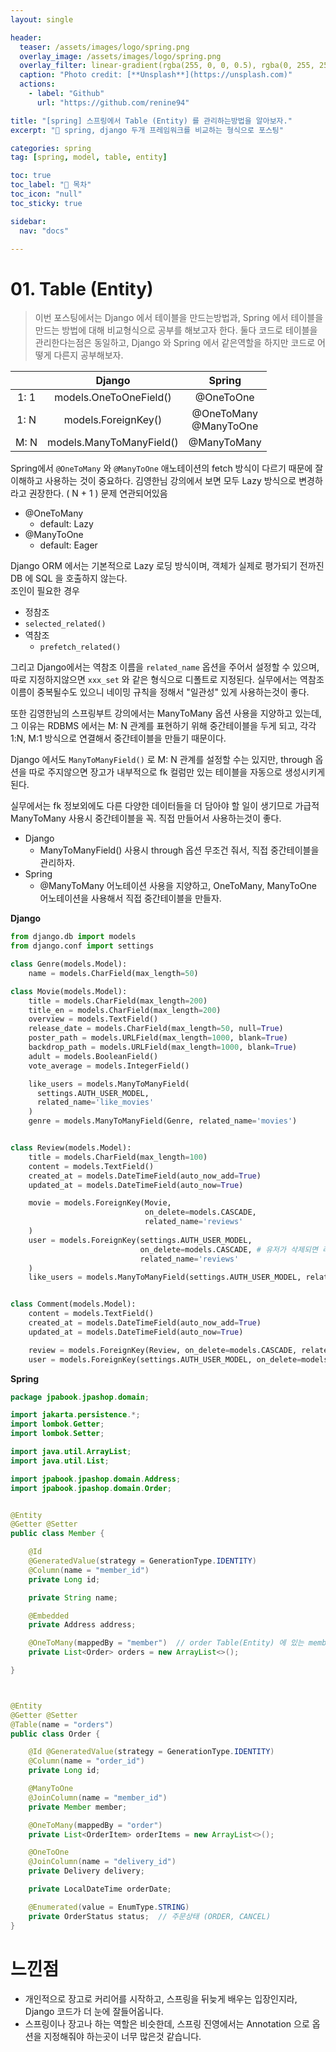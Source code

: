 ```yaml
---
layout: single

header:
  teaser: /assets/images/logo/spring.png
  overlay_image: /assets/images/logo/spring.png
  overlay_filter: linear-gradient(rgba(255, 0, 0, 0.5), rgba(0, 255, 255, 0.5))
  caption: "Photo credit: [**Unsplash**](https://unsplash.com)"
  actions:
    - label: "Github"
      url: "https://github.com/renine94"

title: "[spring] 스프링에서 Table (Entity) 를 관리하는방법을 알아보자."
excerpt: "🚀 spring, django 두개 프레임워크를 비교하는 형식으로 포스팅"

categories: spring
tag: [spring, model, table, entity]

toc: true
toc_label: "📕 목차"
toc_icon: "null"
toc_sticky: true

sidebar:
  nav: "docs"

---
```


# 01. Table (Entity)
> 이번 포스팅에서는 Django 에서 테이블을 만드는방법과, Spring 에서 테이블을 만드는 방법에 대해 비교형식으로 공부를 해보고자 한다.
> 둘다 코드로 테이블을 관리한다는점은 동일하고, Django 와 Spring 에서 같은역할을 하지만 코드로 어떻게 다른지 공부해보자.



|      |          Django          |           Spring           |
| :--: | :----------------------: | :------------------------: |
| 1: 1 |  models.OneToOneField()  |         @OneToOne          |
| 1: N |   models.ForeignKey()    | @OneToMany<br />@ManyToOne |
| M: N | models.ManyToManyField() |        @ManyToMany         |



Spring에서 `@OneToMany` 와 `@ManyToOne` 애노테이션의 fetch 방식이 다르기 때문에 잘 이해하고 사용하는 것이 중요하다. 김영한님 강의에서 보면 모두 Lazy 방식으로 변경하라고 권장한다. ( N + 1 ) 문제 연관되어있음 

- @OneToMany
  - default: Lazy
- @ManyToOne
  - default: Eager



Django ORM 에서는 기본적으로 Lazy 로딩 방식이며, 객체가 실제로 평가되기 전까진 DB 에 SQL 을 호출하지 않는다.<br>조인이 필요한 경우

-  정참조
  -  `selected_related()`
- 역참조
  - `prefetch_related()`

그리고 Django에서는 역참조 이름을 `related_name` 옵션을 주어서 설정할 수 있으며, 따로 지정하지않으면 `xxx_set` 와 같은 형식으로 디폴트로 지정된다. 실무에서는 역참조 이름이 중복될수도 있으니 네이밍 규칙을 정해서 "일관성" 있게 사용하는것이 좋다.



또한 김영한님의 스프링부트 강의에서는 ManyToMany 옵션 사용을 지양하고 있는데, 그 이유는 RDBMS 에서는 M: N 관계를 표현하기 위해 중간테이블을 두게 되고, 각각 1:N, M:1 방식으로 연결해서 중간테이블을 만들기 때문이다.

Django 에서도 `ManyToManyField()` 로 M: N 관계를 설정할 수는 있지만, through 옵션을 따로 주지않으면 장고가 내부적으로 fk 컬럼만 있는 테이블을 자동으로 생성시키게 된다.

실무에서는 fk 정보외에도 다른 다양한 데이터들을 더 담아야 할 일이 생기므로 가급적 ManyToMany 사용시 중간테이블을 꼭. 직접 만들어서 사용하는것이 좋다.

- Django
  - ManyToManyField() 사용시 through 옵션 무조건 줘서, 직접 중간테이블을 관리하자.
- Spring
  - @ManyToMany 어노테이션 사용을 지양하고, OneToMany, ManyToOne 어노테이션을 사용해서 직접 중간테이블을 만들자.







**Django**

```python
from django.db import models
from django.conf import settings

class Genre(models.Model):
    name = models.CharField(max_length=50)

class Movie(models.Model):
    title = models.CharField(max_length=200)
    title_en = models.CharField(max_length=200)
    overview = models.TextField()
    release_date = models.CharField(max_length=50, null=True)
    poster_path = models.URLField(max_length=1000, blank=True)
    backdrop_path = models.URLField(max_length=1000, blank=True)
    adult = models.BooleanField()
    vote_average = models.IntegerField()

    like_users = models.ManyToManyField(
      settings.AUTH_USER_MODEL,
      related_name='like_movies'
    )
    genre = models.ManyToManyField(Genre, related_name='movies')


class Review(models.Model):
    title = models.CharField(max_length=100)
    content = models.TextField()
    created_at = models.DateTimeField(auto_now_add=True)
    updated_at = models.DateTimeField(auto_now=True)

    movie = models.ForeignKey(Movie,
                              on_delete=models.CASCADE,
                              related_name='reviews'
    )
    user = models.ForeignKey(settings.AUTH_USER_MODEL,
                             on_delete=models.CASCADE, # 유저가 삭제되면 리뷰도 삭제됨.
                             related_name='reviews'
    )
    like_users = models.ManyToManyField(settings.AUTH_USER_MODEL, related_name='like_reviews') # related : 유저가 좋아요한 리뷰들


class Comment(models.Model):
    content = models.TextField()
    created_at = models.DateTimeField(auto_now_add=True)
    updated_at = models.DateTimeField(auto_now=True)

    review = models.ForeignKey(Review, on_delete=models.CASCADE, related_name='comments')
    user = models.ForeignKey(settings.AUTH_USER_MODEL, on_delete=models.CASCADE, related_name='comments')
```





**Spring**

```java
package jpabook.jpashop.domain;

import jakarta.persistence.*;
import lombok.Getter;
import lombok.Setter;

import java.util.ArrayList;
import java.util.List;

import jpabook.jpashop.domain.Address;
import jpabook.jpashop.domain.Order;


@Entity
@Getter @Setter
public class Member {

    @Id
    @GeneratedValue(strategy = GenerationType.IDENTITY)
    @Column(name = "member_id")
    private Long id;

    private String name;

    @Embedded
    private Address address;

    @OneToMany(mappedBy = "member")  // order Table(Entity) 에 있는 member field 에 의해 매핑이 되었다. (읽기 전용)
    private List<Order> orders = new ArrayList<>();

}



@Entity
@Getter @Setter
@Table(name = "orders")
public class Order {

    @Id @GeneratedValue(strategy = GenerationType.IDENTITY)
    @Column(name = "order_id")
    private Long id;

    @ManyToOne
    @JoinColumn(name = "member_id")
    private Member member;

    @OneToMany(mappedBy = "order")
    private List<OrderItem> orderItems = new ArrayList<>();

    @OneToOne
    @JoinColumn(name = "delivery_id")
    private Delivery delivery;

    private LocalDateTime orderDate;

    @Enumerated(value = EnumType.STRING)
    private OrderStatus status;  // 주문상태 (ORDER, CANCEL)
}
```







# 느낀점

- 개인적으로 장고로 커리어를 시작하고, 스프링을 뒤늦게 배우는 입장인지라, Django 코드가 더 눈에 잘들어옵니다.
- 스프링이나 장고나 하는 역할은 비슷한데, 스프링 진영에서는 Annotation 으로 옵션을 지정해줘야 하는곳이 너무 많은것 같습니다.
